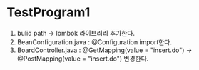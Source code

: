 # TestProgram1
1. bulid path -> lombok 라이브러리 추가한다.
2. BeanConfiguration.java : @Configuration import한다.
3. BoardController.java : @GetMapping(value = "insert.do") -> @PostMapping(value = "insert.do") 변경한다.
